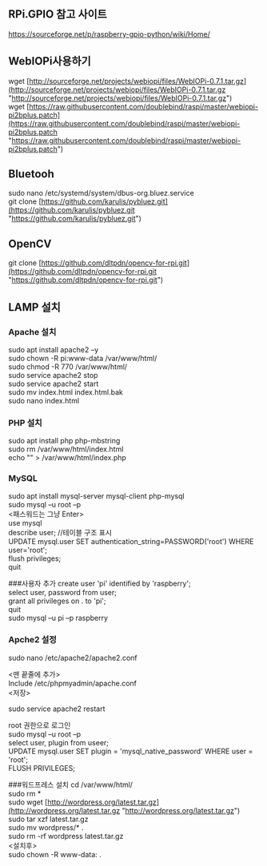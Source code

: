 ## RPi.GPIO 참고 사이트  ##
https://sourceforge.net/p/raspberry-gpio-python/wiki/Home/

## WebIOPi사용하기 ##
wget [http://sourceforge.net/projects/webiopi/files/WebIOPi-0.7.1.tar.gz](http://sourceforge.net/projects/webiopi/files/WebIOPi-0.7.1.tar.gz "http://sourceforge.net/projects/webiopi/files/WebIOPi-0.7.1.tar.gz") <br/>
wget [https://raw.githubusercontent.com/doublebind/raspi/master/webiopi-pi2bplus.patch](https://raw.githubusercontent.com/doublebind/raspi/master/webiopi-pi2bplus.patch "https://raw.githubusercontent.com/doublebind/raspi/master/webiopi-pi2bplus.patch")


## Bluetooh ##
sudo nano /etc/systemd/system/dbus-org.bluez.service <br/>
git clone [https://github.com/karulis/pybluez.git](https://github.com/karulis/pybluez.git "https://github.com/karulis/pybluez.git") 



## OpenCV ##
git clone [https://github.com/dltpdn/opencv-for-rpi.git](https://github.com/dltpdn/opencv-for-rpi.git "https://github.com/dltpdn/opencv-for-rpi.git")  


## LAMP 설치 ##
### Apache 설치 ###
sudo apt install apache2 –y  <br/>
sudo chown -R pi:www-data /var/www/html/   <br/>
sudo chmod -R 770 /var/www/html/  <br/>
sudo service apache2 stop  <br/>
sudo service apache2 start  <br/>
sudo mv index.html index.html.bak  <br/>
sudo nano index.html  <br/>

### PHP 설치
sudo apt install php php-mbstring   <br/>
sudo rm /var/www/html/index.html  <br/>
echo "<?php phpinfo ();?>" > /var/www/html/index.php  <br/>

### MySQL
sudo apt install mysql-server mysql-client php-mysql  <br/>
sudo mysql –u root –p  <br/>
<패스워드는 그냥 Enter>  <br/>
use mysql  <br/>
describe user; //테이블 구조 표시  <br/>
UPDATE mysql.user SET authentication_string=PASSWORD('root') WHERE user='root';    <br/>
flush privileges;  <br/>
quit   <br/>

###사용자 추가
create user 'pi' identified by 'raspberry';  <br/>
select user, password from user;  <br/>
grant all privileges on *.* to 'pi';  <br/>
quit  <br/>
sudo mysql –u pi –p raspberry  <br/>

### Apche2 설정
sudo nano /etc/apache2/apache2.conf  <br/>

<맨 끝줄에 추가>   <br/>
Include /etc/phpmyadmin/apache.conf  <br/>
<저장> <br/>

sudo service apache2 restart <br/>


root 권한으로 로그인  <br/>
sudo mysql –u root –p  <br/>
select user, plugin from useer;  <br/>
UPDATE mysql.user SET plugin = 'mysql_native_password' WHERE user = 'root';  <br/>
FLUSH PRIVILEGES;   <br/>


###워드프레스 설치
cd /var/www/html/  <br/>
sudo rm *  <br/>
sudo wget [http://wordpress.org/latest.tar.gz](http://wordpress.org/latest.tar.gz  "http://wordpress.org/latest.tar.gz")  <br/>
sudo tar xzf latest.tar.gz  <br/>
sudo mv wordpress/* .  <br/>
sudo rm -rf wordpress latest.tar.gz  <br/>
<설치후> <br/>
sudo chown -R www-data: .  <br/>

